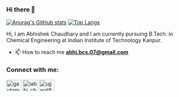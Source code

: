 ### Hi there 👋
[![Anurag's GitHub stats](https://github-readme-stats.vercel.app/api?username=abhithon)](https://github.com/anuraghazra/github-readme-stats)
[![Top Langs](https://github-readme-stats.vercel.app/api/top-langs/?username=abhithon)](https://github.com/anuraghazra/github-readme-stats)


Hi, I am Abhishek Chaudhary and I am currently pursuing B.Tech. in Chemical Engineering at Indian Institute of Technology Kanpur.

- 📫 How to reach me **abhi.bcs.07@gmail.com**

<h3 align="left">Connect with me:</h3>
<p align="left">
<a href="https://linkedin.com/in/cabhi" target="blank"><img align="center" src="https://raw.githubusercontent.com/rahuldkjain/github-profile-readme-generator/master/src/images/icons/Social/linked-in-alt.svg" alt="gautamujjwal456" height="30" width="40" /></a>
<a href="https://instagram.com/iabhi_chaudhary07" target="blank"><img align="center" src="https://raw.githubusercontent.com/rahuldkjain/github-profile-readme-generator/master/src/images/icons/Social/instagram.svg" alt="iabhi_chaudhary07" height="30" width="40" /></a>
<a href="https://discord.gg/Abhi_07#2169" target="blank"><img align="center" src="https://raw.githubusercontent.com/rahuldkjain/github-profile-readme-generator/master/src/images/icons/Social/discord.svg" alt="ujjwal#7642" height="30" width="40" /></a>
</p>
